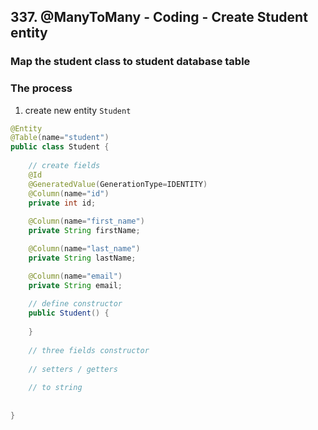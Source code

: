 ## 337. @ManyToMany - Coding - Create Student entity

### Map the student class to student database table 

### The process 
1. create new entity `Student`
```java
@Entity 
@Table(name="student")
public class Student {
    
    // create fields 
    @Id 
    @GeneratedValue(GenerationType=IDENTITY)
    @Column(name="id")
    private int id;
    
    @Column(name="first_name")
    private String firstName;

    @Column(name="last_name")
    private String lastName;

    @Column(name="email")
    private String email; 
    
    // define constructor 
    public Student() {
        
    }
    
    // three fields constructor 
    
    // setters / getters 
    
    // to string 
    
    
}
```